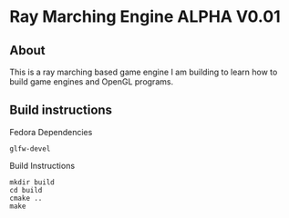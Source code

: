 # Ray Marching Engine ALPHA V0.01
## About
This is a ray marching based game engine I am building to learn how to build game engines and OpenGL programs.
## Build instructions
Fedora Dependencies
```
glfw-devel
```
Build Instructions
```
mkdir build
cd build
cmake ..
make
```
